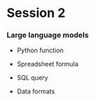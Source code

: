 # Session 2

### Large language models

- Python function

- Spreadsheet formula

- SQL query

- Data formats
